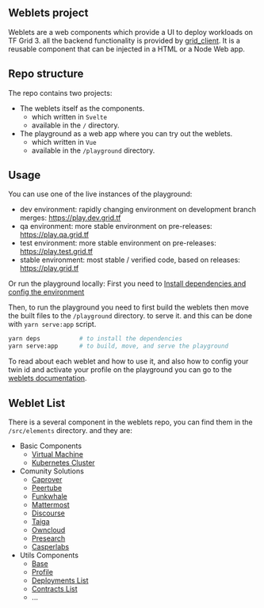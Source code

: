 ## Weblets project

Weblets are a web components which provide a UI to deploy workloads on TF Grid 3. all the backend functionality is provided by [grid_client](https://github.com/threefoldtech/grid3_client_ts). It is a reusable component that can be injected in a HTML or a Node Web app.

## Repo structure

The repo contains two projects:

- The weblets itself as the components.
  - which written in `Svelte`
  - available in the `/` directory.
- The playground as a web app where you can try out the weblets.
  - which written in `Vue`
  - available in the `/playground` directory.

## Usage

You can use one of the live instances of the playground:

- dev environment: rapidly changing environment on development branch merges: https://play.dev.grid.tf
- qa environment: more stable environment on pre-releases: https://play.qa.grid.tf
- test environment: more stable environment on pre-releases: https://play.test.grid.tf
- stable environment: most stable / verified code, based on releases: https://play.grid.tf

Or run the playground locally:
First you need to [Install dependencies and config the environment](./config.md)

Then, to run the playground you need to first build the weblets then move the built files to the `/playground` directory. to serve it. and this can be done with `yarn serve:app` script.

```bash
yarn deps           # to install the dependencies
yarn serve:app      # to build, move, and serve the playground
```

To read about each weblet and how to use it, and also how to config your twin id and activate your profile on the playground you can go to the [weblets documentation](https://library.threefold.me/info/manual/#/manual__weblets_profile_manager).

## Weblet List

There is a several component in the weblets repo, you can find them in the `/src/elements` directory. and they are:

- Basic Components
  - [Virtual Machine](/src/elements/vm)
  - [Kubernetes Cluster](/src/elements/kubernetes)
- Comunity Solutions
  - [Caprover](/src/elements/caprover)
  - [Peertube](/src/elements/peertube)
  - [Funkwhale](/src/elements/funkwhale)
  - [Mattermost](/src/elements/Mattermost)
  - [Discourse](/src/elements/discourse)
  - [Taiga](/src/elements/taiga)
  - [Owncloud](/src/elements/owncloud)
  - [Presearch](/src/elements/presearch)
  - [Casperlabs](/src/elements/casperlabs)
- Utils Components
  - [Base](/src/elements/base)
  - [Profile](/src/elements/profiles)
  - [Deployments List](/src/elements/DeployedList)
  - [Contracts List](/src/elements/ContractsList)
  - ...
